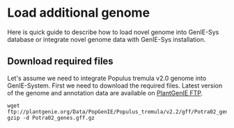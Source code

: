 Load additional genome
======================

Here is quick guide to describe how to load novel genome into GenIE-Sys database or integrate novel genome data with GenIE-Sys installation.  

## Download required files
Let's assume we need to integrate Populus tremula v2.0 genome into GenIE-System. First we need to download the required files. Latest version of the genome and annotation data are available on [PlantGenIE FTP](ftp://plantgenie.org/Data/PopGenIE/Populus_tremula/).

```shell
wget ftp://plantgenie.org/Data/PopGenIE/Populus_tremula/v2.2/gff/Potra02_genes.gff.gz
gzip -d Potra02_genes.gff.gz
```

